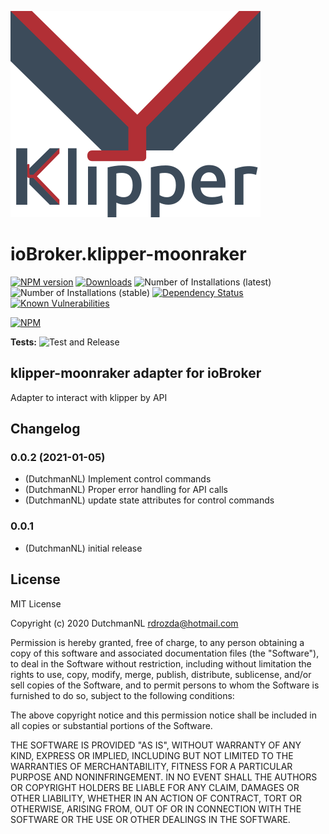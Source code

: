![Logo](admin/klipper-moonraker.png)
# ioBroker.klipper-moonraker

[![NPM version](http://img.shields.io/npm/v/iobroker.klipper-moonraker.svg)](https://www.npmjs.com/package/iobroker.klipper-moonraker)
[![Downloads](https://img.shields.io/npm/dm/iobroker.klipper-moonraker.svg)](https://www.npmjs.com/package/iobroker.klipper-moonraker)
![Number of Installations (latest)](http://iobroker.live/badges/klipper-moonraker-installed.svg)
![Number of Installations (stable)](http://iobroker.live/badges/klipper-moonraker-stable.svg)
[![Dependency Status](https://img.shields.io/david/iobroker-community-adapters/iobroker.klipper-moonraker.svg)](https://david-dm.org/iobroker-community-adapters/iobroker.klipper-moonraker)
[![Known Vulnerabilities](https://snyk.io/test/github/iobroker-community-adapters/ioBroker.klipper-moonraker/badge.svg)](https://snyk.io/test/github/iobroker-community-adapters/ioBroker.klipper-moonraker)

[![NPM](https://nodei.co/npm/iobroker.klipper-moonraker.png?downloads=true)](https://nodei.co/npm/iobroker.klipper-moonraker/)

**Tests:** ![Test and Release](https://github.com/iobroker-community-adapters/ioBroker.klipper-moonraker/workflows/Test%20and%20Release/badge.svg)

## klipper-moonraker adapter for ioBroker

Adapter to interact with klipper by API
    
## Changelog

### 0.0.2 (2021-01-05)
* (DutchmanNL) Implement control commands
* (DutchmanNL) Proper error handling for API calls
* (DutchmanNL) update state attributes for control commands

### 0.0.1
* (DutchmanNL) initial release

## License
MIT License

Copyright (c) 2020 DutchmanNL <rdrozda@hotmail.com>

Permission is hereby granted, free of charge, to any person obtaining a copy
of this software and associated documentation files (the "Software"), to deal
in the Software without restriction, including without limitation the rights
to use, copy, modify, merge, publish, distribute, sublicense, and/or sell
copies of the Software, and to permit persons to whom the Software is
furnished to do so, subject to the following conditions:

The above copyright notice and this permission notice shall be included in all
copies or substantial portions of the Software.

THE SOFTWARE IS PROVIDED "AS IS", WITHOUT WARRANTY OF ANY KIND, EXPRESS OR
IMPLIED, INCLUDING BUT NOT LIMITED TO THE WARRANTIES OF MERCHANTABILITY,
FITNESS FOR A PARTICULAR PURPOSE AND NONINFRINGEMENT. IN NO EVENT SHALL THE
AUTHORS OR COPYRIGHT HOLDERS BE LIABLE FOR ANY CLAIM, DAMAGES OR OTHER
LIABILITY, WHETHER IN AN ACTION OF CONTRACT, TORT OR OTHERWISE, ARISING FROM,
OUT OF OR IN CONNECTION WITH THE SOFTWARE OR THE USE OR OTHER DEALINGS IN THE
SOFTWARE.